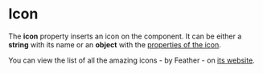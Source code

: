 # Icon

The **icon** property inserts an icon on the component. It can be either a **string** with its name or an **object** with the [properties of the icon](/docs/components/icon).

You can view the list of all the amazing icons - by Feather - on [its website](https://feathericons.com/).